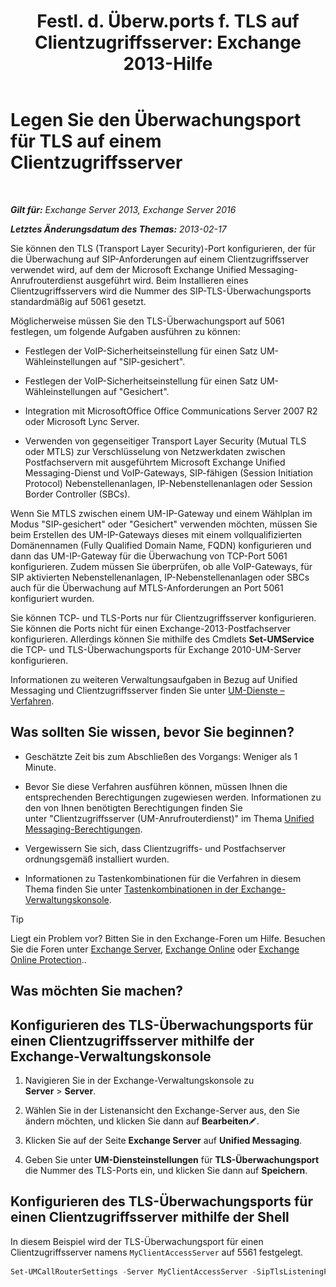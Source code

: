 ﻿---
title: 'Festl. d. Überw.ports f. TLS auf Clientzugriffsserver: Exchange 2013-Hilfe'
TOCTitle: Legen Sie den Überwachungsport für TLS auf einem Clientzugriffsserver
ms:assetid: f4401923-61fa-4dc5-95f8-c0d2f515b2ea
ms:mtpsurl: https://technet.microsoft.com/de-de/library/JJ673576(v=EXCHG.150)
ms:contentKeyID: 50554943
ms.date: 05/22/2018
mtps_version: v=EXCHG.150
ms.translationtype: MT
---

# Legen Sie den Überwachungsport für TLS auf einem Clientzugriffsserver

 

_**Gilt für:** Exchange Server 2013, Exchange Server 2016_

_**Letztes Änderungsdatum des Themas:** 2013-02-17_

Sie können den TLS (Transport Layer Security)-Port konfigurieren, der für die Überwachung auf SIP-Anforderungen auf einem Clientzugriffsserver verwendet wird, auf dem der Microsoft Exchange Unified Messaging-Anrufrouterdienst ausgeführt wird. Beim Installieren eines Clientzugriffsservers wird die Nummer des SIP-TLS-Überwachungsports standardmäßig auf 5061 gesetzt.

Möglicherweise müssen Sie den TLS-Überwachungsport auf 5061 festlegen, um folgende Aufgaben ausführen zu können:

  - Festlegen der VoIP-Sicherheitseinstellung für einen Satz UM-Wähleinstellungen auf "SIP-gesichert".

  - Festlegen der VoIP-Sicherheitseinstellung für einen Satz UM-Wähleinstellungen auf "Gesichert".

  - Integration mit MicrosoftOffice Office Communications Server 2007 R2 oder Microsoft Lync Server.

  - Verwenden von gegenseitiger Transport Layer Security (Mutual TLS oder MTLS) zur Verschlüsselung von Netzwerkdaten zwischen Postfachservern mit ausgeführtem Microsoft Exchange Unified Messaging-Dienst und VoIP-Gateways, SIP-fähigen (Session Initiation Protocol) Nebenstellenanlagen, IP-Nebenstellenanlagen oder Session Border Controller (SBCs).

Wenn Sie MTLS zwischen einem UM-IP-Gateway und einem Wählplan im Modus "SIP-gesichert" oder "Gesichert" verwenden möchten, müssen Sie beim Erstellen des UM-IP-Gateways dieses mit einem vollqualifizierten Domänennamen (Fully Qualified Domain Name, FQDN) konfigurieren und dann das UM-IP-Gateway für die Überwachung von TCP-Port 5061 konfigurieren. Zudem müssen Sie überprüfen, ob alle VoIP-Gateways, für SIP aktivierten Nebenstellenanlagen, IP-Nebenstellenanlagen oder SBCs auch für die Überwachung auf MTLS-Anforderungen an Port 5061 konfiguriert wurden.

Sie können TCP- und TLS-Ports nur für Clientzugriffsserver konfigurieren. Sie können die Ports nicht für einen Exchange-2013-Postfachserver konfigurieren. Allerdings können Sie mithilfe des Cmdlets **Set-UMService** die TCP- und TLS-Überwachungsports für Exchange 2010-UM-Server konfigurieren.

Informationen zu weiteren Verwaltungsaufgaben in Bezug auf Unified Messaging und Clientzugriffsserver finden Sie unter [UM-Dienste – Verfahren](um-services-procedures-exchange-2013-help.md).

## Was sollten Sie wissen, bevor Sie beginnen?

  - Geschätzte Zeit bis zum Abschließen des Vorgangs: Weniger als 1 Minute.

  - Bevor Sie diese Verfahren ausführen können, müssen Ihnen die entsprechenden Berechtigungen zugewiesen werden. Informationen zu den von Ihnen benötigten Berechtigungen finden Sie unter "Clientzugriffsserver (UM-Anrufrouterdienst)" im Thema [Unified Messaging-Berechtigungen](unified-messaging-permissions-exchange-2013-help.md).

  - Vergewissern Sie sich, dass Clientzugriffs- und Postfachserver ordnungsgemäß installiert wurden.

  - Informationen zu Tastenkombinationen für die Verfahren in diesem Thema finden Sie unter [Tastenkombinationen in der Exchange-Verwaltungskonsole](keyboard-shortcuts-in-the-exchange-admin-center-exchange-online-protection-help.md).


> [!TIP]
> Liegt ein Problem vor? Bitten Sie in den Exchange-Foren um Hilfe. Besuchen Sie die Foren unter <A href="https://go.microsoft.com/fwlink/p/?linkid=60612">Exchange Server</A>, <A href="https://go.microsoft.com/fwlink/p/?linkid=267542">Exchange Online</A> oder <A href="https://go.microsoft.com/fwlink/p/?linkid=285351">Exchange Online Protection</A>..



## Was möchten Sie machen?

## Konfigurieren des TLS-Überwachungsports für einen Clientzugriffsserver mithilfe der Exchange-Verwaltungskonsole

1.  Navigieren Sie in der Exchange-Verwaltungskonsole zu **Server** \> **Server**.

2.  Wählen Sie in der Listenansicht den Exchange-Server aus, den Sie ändern möchten, und klicken Sie dann auf **Bearbeiten**![Bearbeitungssymbol](images/Bb124582.6f53ccb2-1f13-4c02-bea0-30690e6ea71d(EXCHG.150).gif "Bearbeitungssymbol").

3.  Klicken Sie auf der Seite **Exchange Server** auf **Unified Messaging**.

4.  Geben Sie unter **UM-Diensteinstellungen** für **TLS-Überwachungsport** die Nummer des TLS-Ports ein, und klicken Sie dann auf **Speichern**.

## Konfigurieren des TLS-Überwachungsports für einen Clientzugriffsserver mithilfe der Shell

In diesem Beispiel wird der TLS-Überwachungsport für einen Clientzugriffsserver namens `MyClientAccessServer` auf 5561 festgelegt.

```powershell
Set-UMCallRouterSettings -Server MyClientAccessServer -SipTlsListeningPort 5561
```

